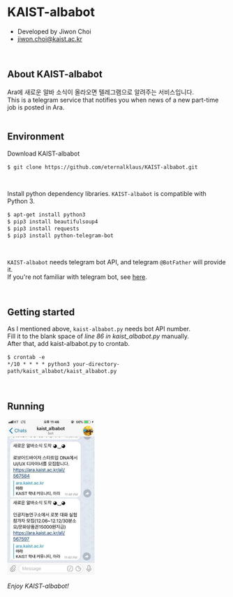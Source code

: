 # KAIST-albabot
- Developed by Jiwon Choi
- jiwon.choi@kaist.ac.kr
<br>

## About KAIST-albabot
Ara에 새로운 알바 소식이 올라오면 텔레그램으로 알려주는 서비스입니다.   
This is a telegram service that notifies you when news of a new part-time job is posted in Ara.  
<br>

## Environment
Download KAIST-albabot  

    $ git clone https://github.com/eternalklaus/KAIST-albabot.git

<br>

Install python dependency libraries. `KAIST-albabot` is compatible with Python 3.  

    $ apt-get install python3
    $ pip3 install beautifulsoup4
    $ pip3 install requests
    $ pip3 install python-telegram-bot

<br>

`KAIST-albabot` needs telegram bot API, and telegram `@BotFather` will provide it.   
If you're not familiar with telegram bot, see [here](https://core.telegram.org/bots/api).

<br>

## Getting started
 
As I mentioned above, `kaist-albabot.py` needs bot API number.   
Fill it to the blank space of *line 86 in kaist_albabot.py* manually.  
After that, add kaist-albabot.py to crontab.  

    $ crontab -e
    */10 * * * * python3 your-directory-path/kaist_albabot/kaist_albabot.py
    
  <br>
    
  ## Running 
<img src="img.png" width="200">

*Enjoy KAIST-albabot!*
